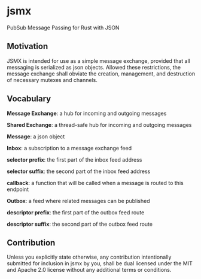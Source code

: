 # jsmx
PubSub Message Passing for Rust with JSON

## Motivation

JSMX is intended for use as a simple message exchange, provided that all messaging is serialized as json objects.
Allowed these restrictions, the message exchange shall obviate the creation, management, and destruction of necessary mutexes and channels.

## Vocabulary

**Message Exchange**: a hub for incoming and outgoing messages

**Shared Exchange**: a thread-safe hub for incoming and outgoing messages

**Message**: a json object


**Inbox**: a subscription to a message exchange feed

**selector prefix**: the first part of the inbox feed address

**selector suffix**: the second part of the inbox feed address

**callback**: a function that will be called when a message is routed to this endpoint


**Outbox**: a feed where related messages can be published

**descriptor prefix**: the first part of the outbox feed route

**descriptor suffix**: the second part of the outbox feed route



## Contribution
Unless you explicitly state otherwise, any contribution intentionally submitted for inclusion in jsmx by you,
shall be dual licensed under the MIT and Apache 2.0 license without any additional terms or conditions.
